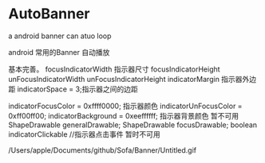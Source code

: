 # AutoBanner
a android banner can  atuo loop

android 常用的Banner  自动播放


   基本完善。
 focusIndicatorWidth   指示器尺寸
  focusIndicatorHeight 
  unFocusIndicatorWidth
  unFocusIndicatorHeight 
indicatorMargin  指示器外边距
  indicatorSpace = 3;指示器之间的边距

   indicatorFocusColor = 0xffff0000;  指示器颜色
indicatorUnFocusColor = 0xff00ff00; 
  indicatorBackground = 0xeeffffff;  指示器背景颜色 暂不可用
  ShapeDrawable generalDrawable; 
 ShapeDrawable focusDrawable;
boolean indicatorClickable //指示器点击事件 暂时不可用

/Users/apple/Documents/github/Sofa/Banner/Untitled.gif

